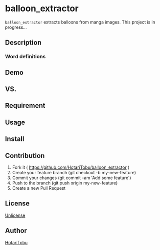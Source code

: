 # balloon_extractor

`balloon_extractor` extracts balloons from manga images.
This project is in progress...

## Description



### Word definitions



## Demo



## VS.



## Requirement



## Usage



## Install



## Contribution

1. Fork it ( https://github.com/HotariTobu/balloon_extractor )
2. Create your feature branch (git checkout -b my-new-feature)
3. Commit your changes (git commit -am 'Add some feature')
4. Push to the branch (git push origin my-new-feature)
5. Create a new Pull Request

## License

[Unlicense](LICENSE)

## Author

[HotariTobu](https://github.com/HotariTobu)
